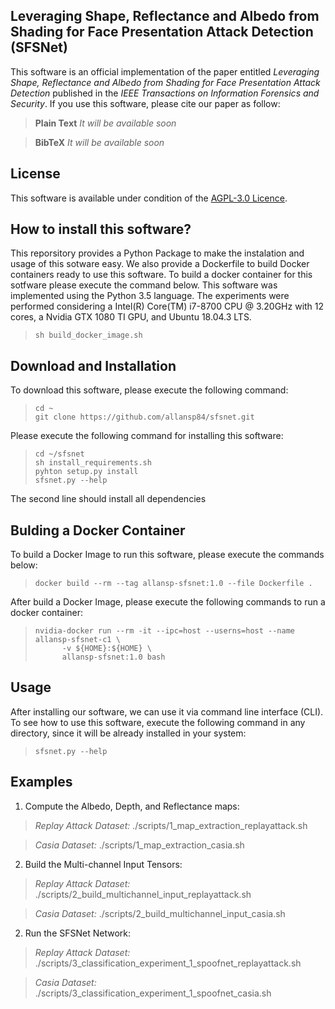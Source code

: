 ## Leveraging Shape, Reflectance and Albedo from Shading for Face Presentation Attack Detection (SFSNet)

This software is an official implementation of the paper entitled *Leveraging Shape, Reflectance and Albedo from Shading for Face Presentation Attack Detection* published in the *IEEE Transactions on Information Forensics and Security*. If you use this software, please cite our paper as follow:

> **Plain Text**
> *It will be available soon*

> **BibTeX**
> *It will be available soon*


## License

This software is available under condition of the [AGPL-3.0 Licence](https://github.com/allansp84/sfsnet/blob/master/LICENSE).


## How to install this software?

This reporsitory provides a Python Package to make the instalation and usage of this sotware easy. We also provide a Dockerfile to build Docker containers ready to use this software. To build a docker container for this sotfware please execute the command below. This software was implemented using the Python 3.5 language. The experiments were performed considering a Intel(R) Core(TM) i7-8700 CPU @ 3.20GHz with 12 cores, a Nvidia GTX 1080 TI GPU, and Ubuntu 18.04.3 LTS.
>
>     sh build_docker_image.sh
>      

## Download and Installation

To download this software, please execute the following command:

>     cd ~
>     git clone https://github.com/allansp84/sfsnet.git

Please execute the following command for installing this software:

>     cd ~/sfsnet
>     sh install_requirements.sh
>     pyhton setup.py install
>     sfsnet.py --help

The second line should install all dependencies


## Bulding a Docker Container

To build a Docker Image to run this software, please execute the commands below:

>     docker build --rm --tag allansp-sfsnet:1.0 --file Dockerfile .

After build a Docker Image, please execute the following commands to run a docker container:

>     nvidia-docker run --rm -it --ipc=host --userns=host --name allansp-sfsnet-c1 \
>           -v ${HOME}:${HOME} \
>           allansp-sfsnet:1.0 bash



## Usage

After installing our software, we can use it via command line interface (CLI). To see how to use this software, execute the following command in any directory, since it will be already installed in your system:

>     sfsnet.py --help


## Examples
1. Compute the Albedo, Depth, and Reflectance maps:

> *Replay Attack Dataset:*
> ./scripts/1_map_extraction_replayattack.sh

> *Casia Dataset:*
> ./scripts/1_map_extraction_casia.sh


2. Build the Multi-channel Input Tensors:

> *Replay Attack Dataset:*
> ./scripts/2_build_multichannel_input_replayattack.sh

> *Casia Dataset:*
> ./scripts/2_build_multichannel_input_casia.sh

2. Run the SFSNet Network:

> *Replay Attack Dataset:*
> ./scripts/3_classification_experiment_1_spoofnet_replayattack.sh

> *Casia Dataset:*
> ./scripts/3_classification_experiment_1_spoofnet_casia.sh
